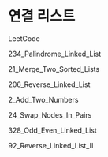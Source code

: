 # 연결 리스트

LeetCode

234_Palindrome_Linked_List

21_Merge_Two_Sorted_Lists

206_Reverse_Linked_List

2_Add_Two_Numbers

24_Swap_Nodes_In_Pairs

328_Odd_Even_Linked_List

92_Reverse_Linked_List_II

